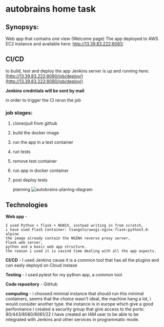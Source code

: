 # autobrains home task

## Synopsys:
Web app that contains one view (Welcome page)
The app deployed to AWS EC2 instance and available here: http://13.39.83.222:8081/

## CI/CD
to build, test and deploy the app Jenkins server is up and running here: [http://13.39.83.222:8080/job/deploy/](http://13.39.83.222:8080/job/deploy/)

**Jenkins credntials will be sent by mail**

in order to trigger the CI rerun the job

### job stages:
1. clone/pull from github
2. build the docker image
3. run the app in a test container
4. run tests
5. remove test container
6. run app in docker container
7. post deploy tests

   planning
   ![autobrains-planing-diagram](https://github.com/eladtamari/autobrains/assets/44618706/3854d166-23a6-4e57-b96c-57b519de5121)


## Technologies
**Web app** -
```
I used Python + flask + NGNIX, instead writing in from scratch, 
i have used Flask Container: tiangolo/uwsgi-nginx-flask:python3.8-alpine 
the image already contain the NGINX reverse proxy server, 
Flask web server, 
python and a basic web app structure.
the reason i used it is savind time dealing with all the app aspects.
```

**CI/CD** - I used Jenkins cause it is a common tool that has all the plugins and can easly deployd on Cloud instase

**Testing** - I used pytest for my python app, a common tool.

**Code repository** - GitHub 

**computing** - i choosed minimal instance that should run this minimal containers, seems that the choice wasn't ideal, the machine hang a lot, i would consider another type.
the instance is in europe which give a good performance
I created a security group that give access to the ports: 80/443/8080/8081/22
I have created an IAM user to be able to be integrated with Jenkins and other services in programmatic mode.


